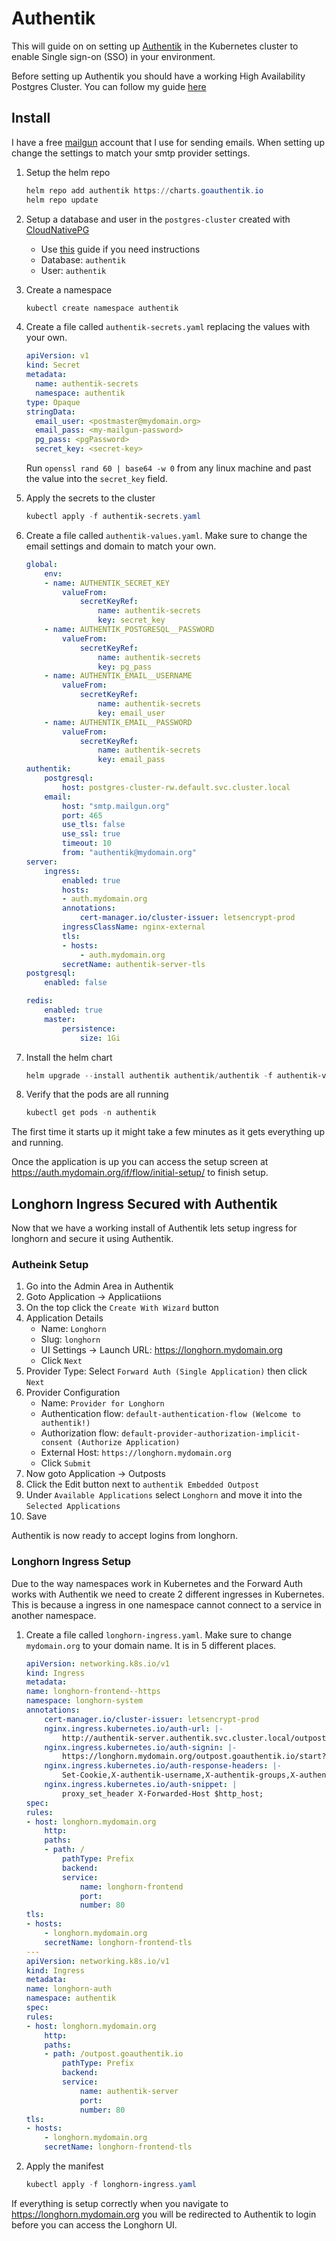 # Authentik

This will guide on on setting up [Authentik](https://goauthentik.io/) in the Kubernetes cluster to enable Single sign-on (SSO) in your environment.

Before setting up Authentik you should have a working High Availability Postgres Cluster. You can follow my guide [here](CloudNativePG.md)

## Install

I have a free [mailgun](https://www.mailgun.com/) account that I use for sending emails. When setting up change the settings to match your smtp provider settings.

1. Setup the helm repo
    ```powershell
    helm repo add authentik https://charts.goauthentik.io
    helm repo update
    ```

2. Setup a database and user in the `postgres-cluster` created with [CloudNativePG](CloudNativePG.md)

    - Use [this](https://www.enterprisedb.com/postgres-tutorials/how-create-postgresql-database-and-users-using-psql-and-pgadmin) guide if you need instructions
    - Database: `authentik`
    - User: `authentik`

3. Create a namespace

    ```powershell
    kubectl create namespace authentik
    ```

4. Create a file called `authentik-secrets.yaml` replacing the values with your own.
    ```yaml
    apiVersion: v1
    kind: Secret
    metadata:
      name: authentik-secrets
      namespace: authentik
    type: Opaque
    stringData:
      email_user: <postmaster@mydomain.org>
      email_pass: <my-mailgun-password>
      pg_pass: <pgPassword>
      secret_key: <secret-key>
    ```

    Run `openssl rand 60 | base64 -w 0` from any linux machine and past the value into the `secret_key` field.

5. Apply the secrets to the cluster

    ```powershell
    kubectl apply -f authentik-secrets.yaml
    ```

6. Create a file called `authentik-values.yaml`. Make sure to change the email settings and domain to match your own.
    ```yaml
    global:
        env:
        - name: AUTHENTIK_SECRET_KEY
            valueFrom:
                secretKeyRef:
                    name: authentik-secrets
                    key: secret_key
        - name: AUTHENTIK_POSTGRESQL__PASSWORD
            valueFrom:
                secretKeyRef:
                    name: authentik-secrets
                    key: pg_pass
        - name: AUTHENTIK_EMAIL__USERNAME
            valueFrom:
                secretKeyRef:
                    name: authentik-secrets
                    key: email_user
        - name: AUTHENTIK_EMAIL__PASSWORD
            valueFrom:
                secretKeyRef:
                    name: authentik-secrets
                    key: email_pass
    authentik:
        postgresql:
            host: postgres-cluster-rw.default.svc.cluster.local
        email:
            host: "smtp.mailgun.org"
            port: 465
            use_tls: false
            use_ssl: true
            timeout: 10
            from: "authentik@mydomain.org"
    server:
        ingress:
            enabled: true
            hosts:
            - auth.mydomain.org
            annotations:
                cert-manager.io/cluster-issuer: letsencrypt-prod
            ingressClassName: nginx-external
            tls:
            - hosts:
                - auth.mydomain.org
            secretName: authentik-server-tls
    postgresql:
        enabled: false

    redis:
        enabled: true
        master:
            persistence:
                size: 1Gi
    ```
7. Install the helm chart
    ```powershell
    helm upgrade --install authentik authentik/authentik -f authentik-values.yaml --create-namespace --namespace authentik
    ```
8. Verify that the pods are all running

    ```powershell
    kubectl get pods -n authentik
    ```

The first time it starts up it might take a few minutes as it gets everything up and running.

Once the application is up you can access the setup screen at https://auth.mydomain.org/if/flow/initial-setup/ to finish setup.

## Longhorn Ingress Secured with Authentik

Now that we have a working install of Authentik lets setup ingress for longhorn and secure it using Authentik.

### Autheink Setup

1. Go into the Admin Area in Authentik
2. Goto Application -> Applicatiions
3. On the top click the `Create With Wizard` button
4. Application Details
    - Name: `Longhorn`
    - Slug: `longhorn`
    - UI Settings -> Launch URL: https://longhorn.mydomain.org
    - Click `Next`
5. Provider Type: Select `Forward Auth (Single Application)` then click `Next`
6. Provider Configuration
    - Name: `Provider for Longhorn`
    - Authentication flow: `default-authentication-flow (Welcome to authentik!)`
    - Authorization flow: `default-provider-authorization-implicit-consent (Authorize Application)`
    - External Host: `https://longhorn.mydomain.org`
    - Click `Submit`
7. Now goto Application -> Outposts
8. Click the Edit button next to `authentik Embedded Outpost`
9. Under `Available Applications` select `Longhorn` and move it into the `Selected Applications`
10. Save

Authentik is now ready to accept logins from longhorn.

### Longhorn Ingress Setup

Due to the way namespaces work in Kubernetes and the Forward Auth works with Authentik we need to create 2 different ingresses in Kubernetes. This is because a ingress in one namespace cannot connect to a service in another namespace.

1. Create a file called `longhorn-ingress.yaml`. Make sure to change `mydomain.org` to your domain name. It is in 5 different places.
    
    ```yaml
    apiVersion: networking.k8s.io/v1
    kind: Ingress
    metadata:
    name: longhorn-frontend--https
    namespace: longhorn-system
    annotations:
        cert-manager.io/cluster-issuer: letsencrypt-prod
        nginx.ingress.kubernetes.io/auth-url: |-
            http://authentik-server.authentik.svc.cluster.local/outpost.goauthentik.io/auth/nginx
        nginx.ingress.kubernetes.io/auth-signin: |-
            https://longhorn.mydomain.org/outpost.goauthentik.io/start?rd=$escaped_request_uri
        nginx.ingress.kubernetes.io/auth-response-headers: |-
            Set-Cookie,X-authentik-username,X-authentik-groups,X-authentik-email,X-authentik-name,X-authentik-uid
        nginx.ingress.kubernetes.io/auth-snippet: |
            proxy_set_header X-Forwarded-Host $http_host;
    spec:
    rules:
    - host: longhorn.mydomain.org
        http:
        paths:
        - path: /
            pathType: Prefix
            backend:
            service:
                name: longhorn-frontend
                port:
                number: 80
    tls:
    - hosts:
        - longhorn.mydomain.org
        secretName: longhorn-frontend-tls
    ---
    apiVersion: networking.k8s.io/v1
    kind: Ingress
    metadata:
    name: longhorn-auth
    namespace: authentik
    spec:
    rules:
    - host: longhorn.mydomain.org
        http:
        paths:
        - path: /outpost.goauthentik.io
            pathType: Prefix
            backend:
            service:
                name: authentik-server
                port:
                number: 80
    tls:
    - hosts:
        - longhorn.mydomain.org
        secretName: longhorn-frontend-tls
    ```
2. Apply the manifest
    ```powershell
    kubectl apply -f longhorn-ingress.yaml
    ```

If everything is setup correctly when you navigate to https://longhorn.mydomain.org you will be redirected to Authentik to login before you can access the Longhorn UI.